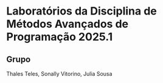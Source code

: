 # Laboratórios da Disciplina de Métodos Avançados de Programação 2025.1

## Grupo
Thales Teles, Sonally Vitorino, Julia Sousa
